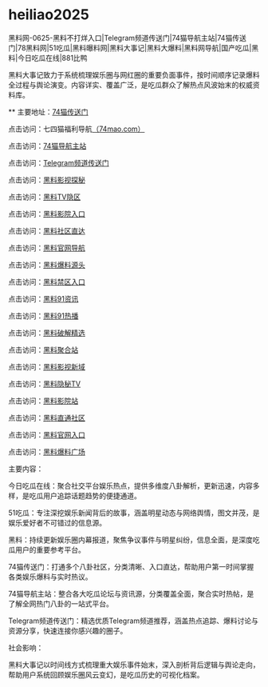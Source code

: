 # heiliao2025
黑料网-0625-黑料不打烊入口|Telegram频道传送门|74猫导航主站|74猫传送门|78黑料网|51吃瓜|黑料曝料网|黑料大事记|黑料大爆料|黑料网导航|国产吃瓜|黑料|今日吃瓜在线|881比鸭

黑料大事记致力于系统梳理娱乐圈与网红圈的重要负面事件，按时间顺序记录爆料全过程与舆论演变。内容详实、覆盖广泛，是吃瓜群众了解热点风波始末的权威资料库。

** 主要地址：<a href="https://74mao.com/">74猫传送门</a>

点击访问：七四猫福利导航<a href="https://74mao.com/">（74mao.com）</a>

点击访问：<a href="https://74mao.com/">74猫导航主站</a>

点击访问：<a href="https://74mao.com/">Telegram频道传送门</a>

点击访问：<a href="https://aw8-19.pages.dev/">黑料影视探秘</a>

点击访问：<a href="https://aw9-19.pages.dev/">黑料TV隐区</a>

点击访问：<a href="https://aw10-19.pages.dev/">黑料影院入口</a>

点击访问：<a href="https://aw1-20.pages.dev/">黑料社区直达</a>

点击访问：<a href="https://aw2-20.pages.dev/">黑料官网导航</a>

点击访问：<a href="https://aw3-20.pages.dev/">黑料爆料源头</a>

点击访问：<a href="https://aw4-20.pages.dev/">黑料禁区入口</a>

点击访问：<a href="https://hj-696.pages.dev/">黑料91资讯</a>

点击访问：<a href="https://hj-697.pages.dev/">黑料91热播</a>

点击访问：<a href="https://aw6-20.pages.dev/">黑料破解精选</a>

点击访问：<a href="https://aw7-20.pages.dev/">黑料聚合站</a>

点击访问：<a href="https://aw8-20.pages.dev/">黑料影视新域</a>

点击访问：<a href="https://aw9-20.pages.dev/">黑料隐秘TV</a>

点击访问：<a href="https://aw10-20.pages.dev/">黑料影院站</a>

点击访问：<a href="https://aw1-21.pages.dev/">黑料直通社区</a>

点击访问：<a href="https://aw2-21.pages.dev/">黑料官网入口</a>

点击访问：<a href="https://aw3-21.pages.dev/">黑料爆料广场</a>

主要内容：

今日吃瓜在线：聚合社交平台娱乐热点，提供多维度八卦解析，更新迅速，内容多样，是吃瓜用户追踪话题趋势的便捷通道。

51吃瓜：专注深挖娱乐新闻背后的故事，涵盖明星动态与网络舆情，图文并茂，是娱乐爱好者不可错过的信息源。

黑料：持续更新娱乐圈内幕报道，聚焦争议事件与明星纠纷，信息全面，是深度吃瓜用户的重要参考平台。

74猫传送门：打通多个八卦社区，分类清晰、入口直达，帮助用户第一时间掌握各类娱乐爆料与实时热议。

74猫导航主站：整合各大吃瓜论坛与资讯源，分类覆盖全面，聚合实时热帖，是了解全网热门八卦的一站式平台。

Telegram频道传送门：精选优质Telegram频道推荐，涵盖热点追踪、爆料讨论与资源分享，快速连接你感兴趣的圈子。

社会影响：

黑料大事记以时间线方式梳理重大娱乐事件始末，深入剖析背后逻辑与舆论走向，帮助用户系统回顾娱乐圈风云变幻，是吃瓜历史的可视化档案。

<span style="display:none;">[Canonical link](）</span>
